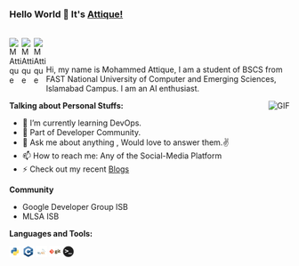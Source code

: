 ### Hello World 👋 It's [Attique!](https://github.com/Mattique20)

<br/>


<a href="https://www.linkedin.com/in/attique20">
<img align="left" alt="M Attique" width="22px" src="https://cdn.jsdelivr.net/npm/simple-icons@v3/icons/linkedin.svg" />
</a>
<a href="https://medium.com/@mattique02">
<img align="left" alt="M Attique" width="22px" src="https://cdn.jsdelivr.net/npm/simple-icons@v3/icons/medium.svg" />
</a>
<a href="https://www.instagram.com/mattique02/">
<img align="left" alt="M Attique" width="22px" src="https://cdn.jsdelivr.net/npm/simple-icons@v3/icons/instagram.svg" />
</a>
<br />

<br />

Hi, my name is Mohammed Attique, I am a student of BSCS from FAST National University of Computer and Emerging Sciences, Islamabad Campus. I am an AI enthusiast.  

<img align="right" alt="GIF" src="https://media.giphy.com/media/USV0ym3bVWQJJmNu3N/giphy.gif" />


**Talking about Personal Stuffs:**

- 🌱 I’m currently learning DevOps.
- 👯 Part of Developer Community.
- 💬 Ask me about anything , Would love to answer them.✌
- 📫 How to reach me: Any of the Social-Media Platform 
- ⚡ Check out my recent [Blogs](https://medium.com/@mattique02)



**Community**
- Google Developer Group ISB
- MLSA ISB

**Languages and Tools:**


<code><img height="20" src="https://raw.githubusercontent.com/github/explore/80688e429a7d4ef2fca1e82350fe8e3517d3494d/topics/python/python.png"></code>
<code><img height="20" src="https://raw.githubusercontent.com/github/explore/80688e429a7d4ef2fca1e82350fe8e3517d3494d/topics/cpp/cpp.png"></code>
<code><img height="20" src="https://raw.githubusercontent.com/github/explore/80688e429a7d4ef2fca1e82350fe8e3517d3494d/topics/mysql/mysql.png"></code>
<code><img height="20" src="https://raw.githubusercontent.com/github/explore/80688e429a7d4ef2fca1e82350fe8e3517d3494d/topics/git/git.png"></code>
<code><img height="20" src="https://raw.githubusercontent.com/github/explore/80688e429a7d4ef2fca1e82350fe8e3517d3494d/topics/terminal/terminal.png"></code>

